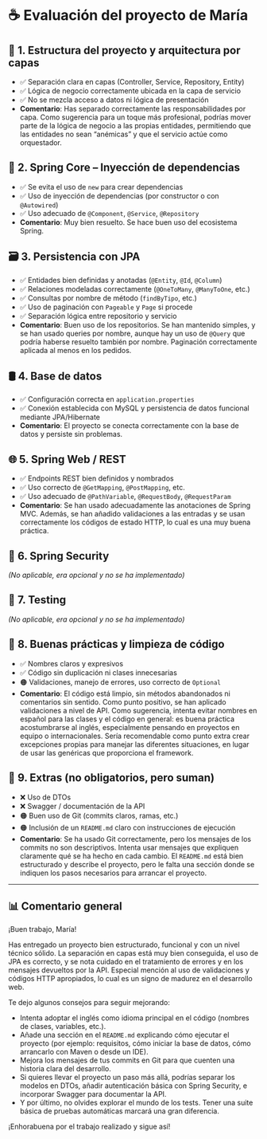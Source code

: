 # ☕ Evaluación del proyecto de María

## 🧱 1. Estructura del proyecto y arquitectura por capas
- ✅ Separación clara en capas (Controller, Service, Repository, Entity)
- ✅ Lógica de negocio correctamente ubicada en la capa de servicio
- ✅ No se mezcla acceso a datos ni lógica de presentación
- **Comentario**: Has separado correctamente las responsabilidades por capa. Como sugerencia para un toque más profesional, podrías mover parte de la lógica de negocio a las propias entidades, permitiendo que las entidades no sean “anémicas” y que el servicio actúe como orquestador.

## 🧩 2. Spring Core – Inyección de dependencias
- ✅ Se evita el uso de `new` para crear dependencias
- ✅ Uso de inyección de dependencias (por constructor o con `@Autowired`)
- ✅ Uso adecuado de `@Component`, `@Service`, `@Repository`
- **Comentario**: Muy bien resuelto. Se hace buen uso del ecosistema Spring.

## 🗃️ 3. Persistencia con JPA
- ✅ Entidades bien definidas y anotadas (`@Entity`, `@Id`, `@Column`)
- ✅ Relaciones modeladas correctamente (`@OneToMany`, `@ManyToOne`, etc.)
- ✅ Consultas por nombre de método (`findByTipo`, etc.)
- ✅ Uso de paginación con `Pageable` y `Page` si procede
- ✅ Separación lógica entre repositorio y servicio
- **Comentario**: Buen uso de los repositorios. Se han mantenido simples, y se han usado queries por nombre, aunque hay un uso de `@Query` que podría haberse resuelto también por nombre. Paginación correctamente aplicada al menos en los pedidos.

## 🛢️ 4. Base de datos
- ✅ Configuración correcta en `application.properties`
- ✅ Conexión establecida con MySQL y persistencia de datos funcional mediante JPA/Hibernate
- **Comentario**: El proyecto se conecta correctamente con la base de datos y persiste sin problemas.

## 🌐 5. Spring Web / REST
- ✅ Endpoints REST bien definidos y nombrados
- ✅ Uso correcto de `@GetMapping`, `@PostMapping`, etc.
- ✅ Uso adecuado de `@PathVariable`, `@RequestBody`, `@RequestParam`
- **Comentario**: Se han usado adecuadamente las anotaciones de Spring MVC. Además, se han añadido validaciones a las entradas y se usan correctamente los códigos de estado HTTP, lo cual es una muy buena práctica.

## 🔐 6. Spring Security
*(No aplicable, era opcional y no se ha implementado)*

## 🧪 7. Testing
*(No aplicable, era opcional y no se ha implementado)*

## 🧼 8. Buenas prácticas y limpieza de código
- ✅ Nombres claros y expresivos
- ✅ Código sin duplicación ni clases innecesarias
- 🟠 Validaciones, manejo de errores, uso correcto de `Optional`
- **Comentario**: El código está limpio, sin métodos abandonados ni comentarios sin sentido. Como punto positivo, se han aplicado validaciones a nivel de API. Como sugerencia, intenta evitar nombres en español para las clases y el código en general: es buena práctica acostumbrarse al inglés, especialmente pensando en proyectos en equipo o internacionales. Sería recomendable como punto extra crear excepciones propias para manejar las diferentes situaciones, en lugar de usar las genéricas que proporciona el framework.

## 🎁 9. Extras (no obligatorios, pero suman)
- ❌ Uso de DTOs
- ❌ Swagger / documentación de la API
- 🟠 Buen uso de Git (commits claros, ramas, etc.)
- 🟠 Inclusión de un `README.md` claro con instrucciones de ejecución
- **Comentario**: Se ha usado Git correctamente, pero los mensajes de los commits no son descriptivos. Intenta usar mensajes que expliquen claramente qué se ha hecho en cada cambio. El `README.md` está bien estructurado y describe el proyecto, pero le falta una sección donde se indiquen los pasos necesarios para arrancar el proyecto.

---

## 📊 Comentario general

¡Buen trabajo, María!

Has entregado un proyecto bien estructurado, funcional y con un nivel técnico sólido. La separación en capas está muy bien conseguida, el uso de JPA es correcto, y se nota cuidado en el tratamiento de errores y en los mensajes devueltos por la API. Especial mención al uso de validaciones y códigos HTTP apropiados, lo cual es un signo de madurez en el desarrollo web.

Te dejo algunos consejos para seguir mejorando:

- Intenta adoptar el inglés como idioma principal en el código (nombres de clases, variables, etc.).
- Añade una sección en el `README.md` explicando cómo ejecutar el proyecto (por ejemplo: requisitos, cómo iniciar la base de datos, cómo arrancarlo con Maven o desde un IDE).
- Mejora los mensajes de tus commits en Git para que cuenten una historia clara del desarrollo.
- Si quieres llevar el proyecto un paso más allá, podrías separar los modelos en DTOs, añadir autenticación básica con Spring Security, e incorporar Swagger para documentar la API.
- Y por último, no olvides explorar el mundo de los tests. Tener una suite básica de pruebas automáticas marcará una gran diferencia.

¡Enhorabuena por el trabajo realizado y sigue así!
